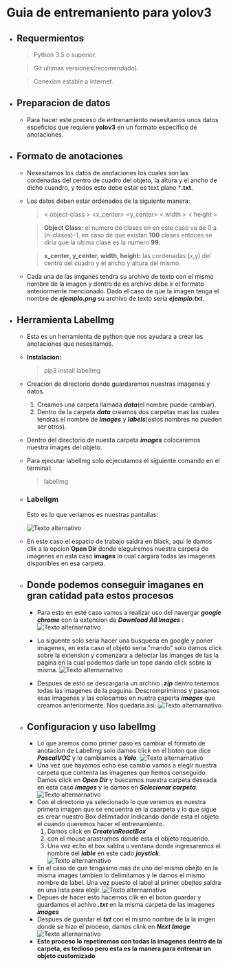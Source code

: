 # Guia de entremaniento para yolov3

* ## Requermientos
    > Python 3.5 o superior.

    > Git ultimas versiones(recomendado).

    > Conexion estable a internet.

* ## Preparacion de datos
    * Para hacer este preceso de entrenamiento nesesitamos unos datos espeficios que requiere **yolov3** en un formato especifico de anotaciones.

* ## Formato de anotaciones
    * Nesesitamos los datos de anotaciones los cuales son las cordenadas del centro de cuadro del objeto, la altura y el ancho de dicho cuandro, y todos esto debe estar es text plano ***.txt**.
    * Los datos deben estar ordenados de la siguiente manera:

        > < object-class > <x_center> <y_center> < width > < height >

        > **Object Class:** el numero de clases en en este caso va de 0 a (n-clases)-1, en caso de que existan **100** clases entoces se diria que la ultima clase es la numero **99**.

        > **x_center, y_center, width, height:** las cordenadas (x,y) del centro del cuadro y el ancho y altura del mismo.
    * Cada una de las imganes tendra su archivo de texto con el mismo nombre de la imagen y dentro de es archivo debe ir el formato anteriormente mencionado. Dado el caso de que la imagen tenga el nombre de ***ejemplo.png*** su archivo de texto seria ***ejemplo.txt***.
* ## Herramienta LabelImg
    * Esta es un herramienta de python que nos ayudara a crear las anotaciones que nesesitamos.
    * **Instalacion:**

        > pip3 install labelImg
     
    * Creacion de directorio donde guardaremos nuestras imagenes y datos.

        1. Creamos una carpeta llamada ***data***(el nombre puede cambiar).
        2. Dentro de la carpeta ***data*** creamos dos carpetas mas las cuales tendras el nombre de ***images*** y ***labels***(estos nombres no pueden ser otros).
    * Dentro del directorio de  nuesta carpeta ***images*** colocaremos nuestra images del objeto.
    * Para ejecutar labelImg solo ecjecutamos el siguiente comando en el terminal:
        > labelImg
    * ### **LabelIgm**
        Esto es lo que veriamos es nuestras pantallas:

        ![Texto alternativo](/src/img/LabeImg.png "Título alternativo")
    * En este caso el espacio de trabajo saldra en black, aqui le damos clik a la opcion **Open Dir** donde eleguiremos nuestra carpeta de imagenes en esta caso **images** lo cual cargara todas las imagenes disponibles en esa carpeta.
    * ## **Donde podemos conseguir imaganes en gran catidad pata estos procesos**
        * Para esto en este caso vamos a realizar uso del navergar ***google chrome*** con la extension de ***Download All Images*** :
        ![Texto alternarnativo](/src/img/extension.png "Titulo alternativo")

        * Lo siguente solo seria hacer una busqueda en google y poner imagenes, en esta caso el objeto seria "mando" solo damos click sobre la extension y comenzara a detectar las imanges de las la pagina en la cual podemos darle un tope dando click sobre la misma.
        ![Texto alternarnativo](/src/img/GitLoad1.gif "Titulo alternativo")
        * Despues de esto se descargaria un archivo ***.zip***  dentro tenemos todas las imagenes de la paguina. Descromprimimos y pasamos esas imagenes y las colocamos en nuetra caperta ***images*** que creamos anteriormente.
        Nos quedaria asi:
        ![Texto alternarnativo](/src/img/DirImages.png "Titulo alternativo")
    * ## **Configuracion y uso labelImg**
        * Lo que aremos como primer paso es cambiar el formato de anotacion de LabelImg solo damos click en el boton que dice ***PascalVOC*** y lo cambiamos a ***Yolo***.
         ![Texto alternarnativo](/src/img/usoLabelImg.png "Titulo alternativo")
        * Una vez que hayamos echo ese cambio vamos a elegir nuestra carpeta que contenta las imagenes que hemos conseguido. Damos click en ***Open Dir***
        y buscamos nuestra carpeta deseada en esta caso ***images*** y le damos en ***Selecionar carpeta***.
        ![Texto alternarnativo](/src/img/GitLoad2.gif "Titulo alternativo")
        * Con el directorio ya selecionado lo que veremos es nuestra primera imagen que se encuentra en la caarpeta y lo que sigue es crear nuestro Box delimitador indicando donde esta el objeto el cuando queremos hacer el entrenamiento.
            1. Damos click en ***Create\nReactBox***
            2. con el mouse arastramos donde esta el objeto requerido.
            3. Una vez echo el box saldra u ventana donde ingresaremos el nombre del ***lable*** en este cado ***joystick***.
            ![Texto alternarnativo](/src/img/GitLoad3.gif  "Titulo alternativo")
        * En el caso de que tengasmo mas de uno del mismo obejto en la misma images tambien lo delimitamos y le damos el mismo nombre de label. Una vez puesto el label al primer obejtos saldra en una lista para elejir.
        ![Texto alternarnativo](/src/img/usoLabelImg1.png "Titulo alternativo")
        * Depues de hacer esto hacemos clik en el boton guardar y guardamos el achivo ***.txt*** en la misma carpeta de las imagenes ***images*** 
        *  Despues de guardar el ***txt*** con el mismo nombre de la la imgen donde se hizo el proceso, damos clink en ***Next Image***
        ![Texto alternarnativo](/src/img/GitLoad4.gif  "Titulo alternativo")
        * **Este proceso lo repetiremos con todas la imagenes dentro de la carpeta, es tedioso pero esta es la manera para entrenar un objeto customizado**




    

